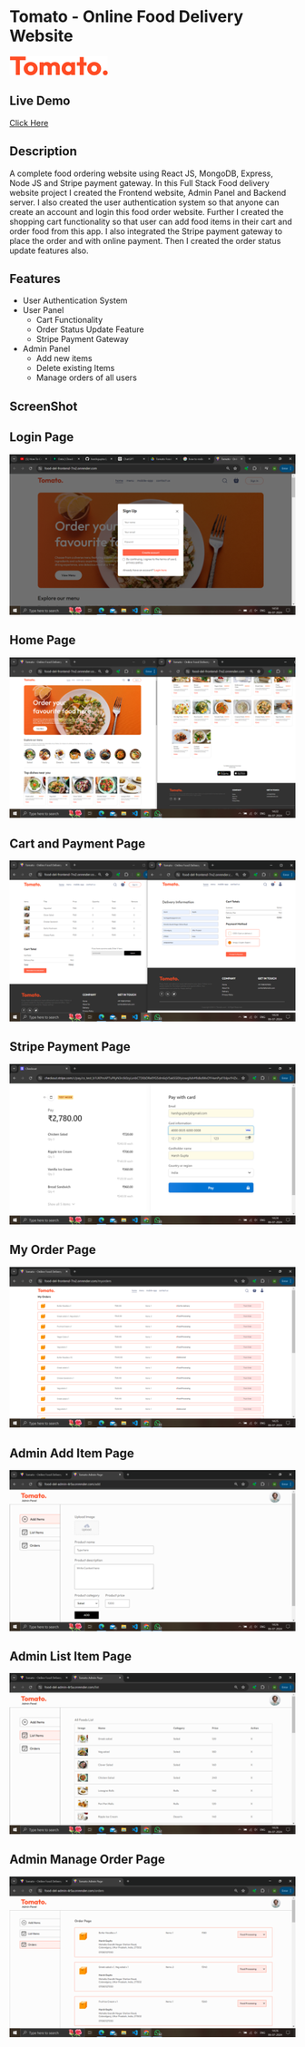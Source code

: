 # Tomato - Online Food Delivery Website 

![Project Logo](frontend/src/assets/logo.png)

## Live Demo

[Click Here](https://food-del-frontend-7rx2.onrender.com)

## Description

A complete food ordering website using React JS, MongoDB, Express, Node JS and Stripe payment gateway. In this Full Stack Food delivery website project I created the Frontend website, Admin Panel and Backend server. 
I also created the user authentication system so that anyone can create an account and login this food order website.
Further I created the shopping cart functionality so that user can add food items in their cart and order food from this app. I also integrated the Stripe payment gateway to place the order and with online payment. Then I created the order status update features also.

## Features

- User Authentication System
- User Panel
  - Cart Functionality
  - Order Status Update Feature
  - Stripe Payment Gateway
- Admin Panel
  - Add new items
  - Delete existing Items
  - Manage orders of all users

## ScreenShot

## Login Page
![Login Page](frontend/src/assets/Screenshot%20(76).png)
## Home Page
![Home Page](frontend/src/assets/Screenshot%20(69).png)
## Cart and Payment Page
![Cart and Payment Page](frontend/src/assets/Screenshot%20(70).png)
## Stripe Payment Page
![Stripe Payment Page](frontend/src/assets/Screenshot%20(71).png)
## My Order Page
![My Order Page](frontend/src/assets/Screenshot%20(72).png)
## Admin Add Item Page
![Admin Add Item Page](frontend/src/assets/Screenshot%20(73).png)
## Admin List Item Page
![Admin List Item Page](frontend/src/assets/Screenshot%20(74).png)
## Admin Manage Order Page
![Admin Manage Order Page](frontend/src/assets/Screenshot%20(75).png)







